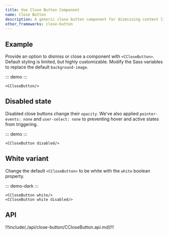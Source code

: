```yaml
---
title: Vue Close Button Component
name: Close Button
description: A generic close button component for dismissing content like modals and alerts.
other_frameworks: close-button
---
```


## Example

Provide an option to dismiss or close a component with `<CCloseButton>`. Default styling is limited, but highly customizable. Modify the Sass variables to replace the default `background-image`.

::: demo
<CCloseButton/>
:::
```vue
<CCloseButton/>
```

## Disabled state

Disabled close buttons change their `opacity`. We've also applied `pointer-events: none` and `user-select: none` to preventing hover and active states from triggering.

::: demo
<CCloseButton disabled/>
:::
```vue
<CCloseButton disabled/>
```

## White variant

Change the default `<CCloseButton>` to be white with the `white` boolean property.

::: demo-dark
<CCloseButton white/>
<CCloseButton white disabled/>
:::
```vue
<CCloseButton white/>
<CCloseButton white disabled/>
```

## API

!!!include(./api/close-button/CCloseButton.api.md)!!!